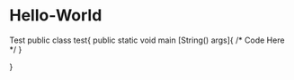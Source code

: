 # Hello-World
Test
public class test{
  public static void main [String() args]{
  /* Code Here */
  }
  
}
